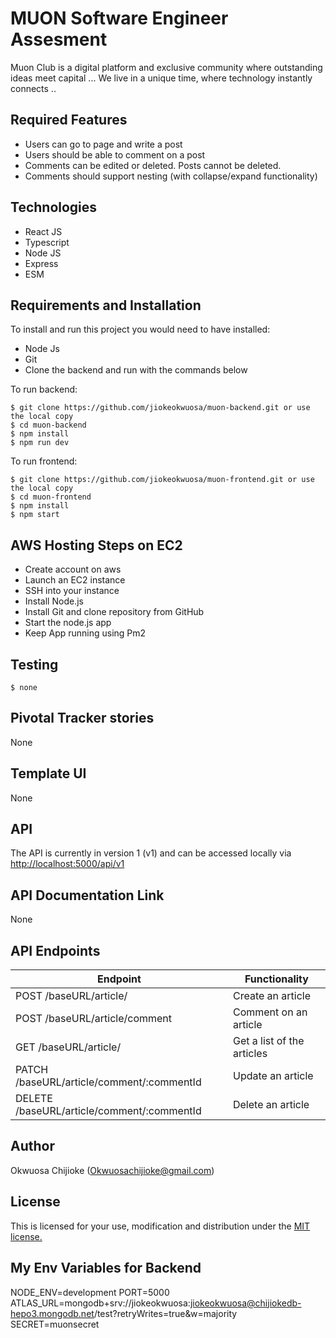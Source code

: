 # MUON Software Engineer Assesment
Muon Club is a digital platform and exclusive community where outstanding ideas meet capital ... We live in a unique time, where technology instantly connects ..

## Required Features

- Users can go to page and write a post
- Users should be able to comment on a post 
- Comments can be edited or deleted. Posts cannot be deleted. 
- Comments should support nesting (with collapse/expand functionality) 

## Technologies

- React JS
- Typescript
- Node JS
- Express
- ESM


## Requirements and Installation

To install and run this project you would need to have installed:
- Node Js
- Git
- Clone the backend and run with the commands below

To run backend:
```
$ git clone https://github.com/jiokeokwuosa/muon-backend.git or use the local copy
$ cd muon-backend
$ npm install
$ npm run dev
```
To run frontend:
```
$ git clone https://github.com/jiokeokwuosa/muon-frontend.git or use the local copy
$ cd muon-frontend
$ npm install
$ npm start
```
## AWS Hosting Steps on EC2

 - Create account on aws
 - Launch an EC2 instance
 - SSH into your instance
 - Install Node.js
 - Install Git and clone repository from GitHub
 - Start the node.js app
 - Keep App running using Pm2

## Testing

```
$ none
```

## Pivotal Tracker stories

None

## Template UI

None

## API

The API is currently in version 1 (v1) and can be accessed locally via [http://localhost:5000/api/v1](http://localhost:5000/api/vi)

## API Documentation Link

None

## API Endpoints

| Endpoint                                         | Functionality                            |
| ------------------------------------------------ | -----------------------------------------|
| POST /baseURL/article/           | Create an article                          |
| POST /baseURL/article/comment   | Comment on an article                         |
| GET /baseURL/article/           | Get a list of the articles                             |
| PATCH /baseURL/article/comment/:commentId   | Update an article                            |
| DELETE /baseURL/article/comment/:commentId   | Delete an article                         |


## Author

Okwuosa Chijioke (Okwuosachijioke@gmail.com)

## License

This is licensed for your use, modification and distribution under the [MIT license.](https://opensource.org/licenses/MIT)

## My Env Variables for Backend
NODE_ENV=development
PORT=5000
ATLAS_URL=mongodb+srv://jiokeokwuosa:jiokeokwuosa@chijiokedb-hepo3.mongodb.net/test?retryWrites=true&w=majority
SECRET=muonsecret
